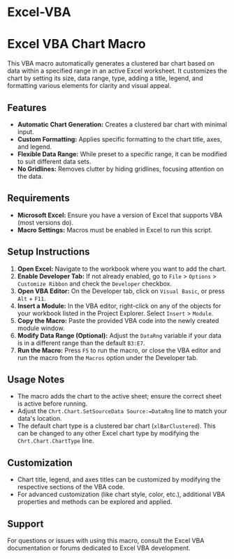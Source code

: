 # Excel-VBA

# Excel VBA Chart Macro

This VBA macro automatically generates a clustered bar chart based on data within a specified range in an active Excel worksheet. It customizes the chart by setting its size, data range, type, adding a title, legend, and formatting various elements for clarity and visual appeal.

## Features

- **Automatic Chart Generation:** Creates a clustered bar chart with minimal input.
- **Custom Formatting:** Applies specific formatting to the chart title, axes, and legend.
- **Flexible Data Range:** While preset to a specific range, it can be modified to suit different data sets.
- **No Gridlines:** Removes clutter by hiding gridlines, focusing attention on the data.

## Requirements

- **Microsoft Excel:** Ensure you have a version of Excel that supports VBA (most versions do).
- **Macro Settings:** Macros must be enabled in Excel to run this script.

## Setup Instructions

1. **Open Excel:** Navigate to the workbook where you want to add the chart.
2. **Enable Developer Tab:** If not already enabled, go to `File` > `Options` > `Customize Ribbon` and check the `Developer` checkbox.
3. **Open VBA Editor:** On the Developer tab, click on `Visual Basic`, or press `Alt` + `F11`.
4. **Insert a Module:** In the VBA editor, right-click on any of the objects for your workbook listed in the Project Explorer. Select `Insert` > `Module`.
5. **Copy the Macro:** Paste the provided VBA code into the newly created module window.
6. **Modify Data Range (Optional):** Adjust the `DataRng` variable if your data is in a different range than the default `B3:E7`.
7. **Run the Macro:** Press `F5` to run the macro, or close the VBA editor and run the macro from the `Macros` option under the Developer tab.

## Usage Notes

- The macro adds the chart to the active sheet; ensure the correct sheet is active before running.
- Adjust the `Chrt.Chart.SetSourceData Source:=DataRng` line to match your data's location.
- The default chart type is a clustered bar chart (`xlBarClustered`). This can be changed to any other Excel chart type by modifying the `Chrt.Chart.ChartType` line.

## Customization

- Chart title, legend, and axes titles can be customized by modifying the respective sections of the VBA code.
- For advanced customization (like chart style, color, etc.), additional VBA properties and methods can be explored and applied.

## Support

For questions or issues with using this macro, consult the Excel VBA documentation or forums dedicated to Excel VBA development.

